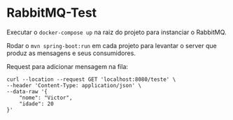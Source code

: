 # RabbitMQ-Test

Executar o ```docker-compose up``` na raiz do projeto para instanciar o RabbitMQ.

Rodar o ```mvn spring-boot:run``` em cada projeto para levantar o server que produz as mensagens e seus consumidores.


Request para adicionar mensagem na fila:

```curl
curl --location --request GET 'localhost:8080/teste' \
--header 'Content-Type: application/json' \
--data-raw '{
    "nome": "Victor",
    "idade": 20
}'
```
